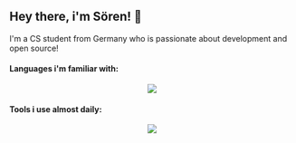 ## Hey there, i'm Sören! 👋
I'm a CS student from Germany who is passionate about development and open source!


#### Languages i'm familiar with:
<p align="center">
  <a href="https://skillicons.dev">
    <img src="https://skillicons.dev/icons?i=html,css,js,ts,npm,react,java,cs" />
  </a>
</p>

#### Tools i use almost daily:
<p align="center">
  <a href="https://skillicons.dev">
    <img src="https://skillicons.dev/icons?i=vscode,github,supabase,figma" />
  </a>
</p>
